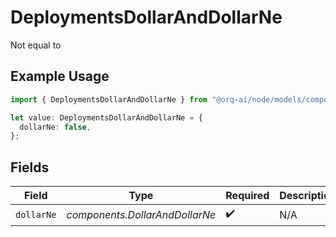 # DeploymentsDollarAndDollarNe

Not equal to

## Example Usage

```typescript
import { DeploymentsDollarAndDollarNe } from "@orq-ai/node/models/components";

let value: DeploymentsDollarAndDollarNe = {
  dollarNe: false,
};
```

## Fields

| Field                          | Type                           | Required                       | Description                    |
| ------------------------------ | ------------------------------ | ------------------------------ | ------------------------------ |
| `dollarNe`                     | *components.DollarAndDollarNe* | :heavy_check_mark:             | N/A                            |